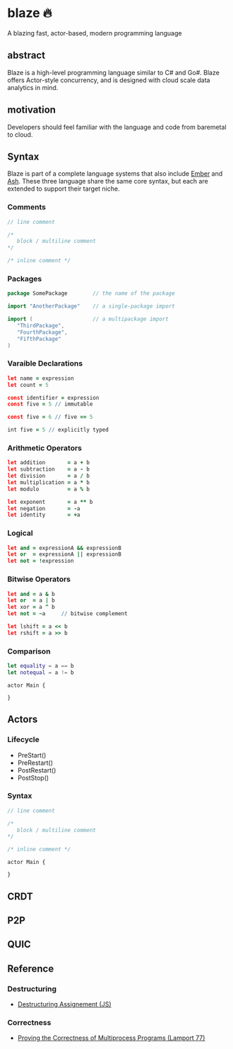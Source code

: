 # blaze 🔥
A blazing fast, actor-based, modern programming language

## abstract

Blaze is a high-level programming language similar to C# and Go#. Blaze offers Actor-style concurrency, and is designed with cloud scale data analytics in mind. 

## motivation

Developers should feel familiar with the language and code from baremetal to cloud.

## Syntax

Blaze is part of a complete language systems that also include [Ember](https://github.com/sckelemen/ember) and [Ash](https://github.com/sckelemen/ash). These three language share the same core syntax, but each are extended to support their target niche.

### Comments
```Go
// line comment

/* 
   block / multiline comment 
*/

/* inline comment */
```

### Packages
```Go
package SomePackage        // the name of the package

import "AnotherPackage"    // a single-package import 

import (                   // a multipackage import
   "ThirdPackage",
   "FourthPackage",
   "FifthPackage" 
)
```

### Varaible Declarations
```coffee
let name = expression
let count = 5

const identifier = expression
const five = 5 // immutable

const five = 6 // five == 5

int five = 5 // explicitly typed
```

### Arithmetic Operators
```coffee
let addition       = a + b
let subtraction    = a - b
let division       = a / b
let multiplication = a * b
let modulo         = a % b

let exponent       = a ** b
let negation       = -a 
let identity       = +a
```

### Logical
```coffee
let and = expressionA && expressionB
let or  = expressionA || expressionB
let not = !expression
```

### Bitwise Operators
```coffee
let and = a & b
let or  = a | b
let xor = a ^ b
let not = ~a     // bitwise complement

let lshift = a << b
let rshift = a >> b
```

### Comparison
```swift
let equality = a == b
let notequal = a != b
```

```pony 
actor Main {
  
}

```



## Actors

### Lifecycle
- PreStart()
- PreRestart()
- PostRestart()
- PostStop()

### Syntax 
```Go
// line comment

/* 
   block / multiline comment 
*/

/* inline comment */
```

```pony 
actor Main {
  
}

```


## CRDT


## P2P

## QUIC

## Reference
### Destructuring 
 - [Destructuring Assignement (JS)](https://developer.mozilla.org/en-US/docs/Web/JavaScript/Reference/Operators/Destructuring_assignment)

### Correctness
 - [Proving the Correctness of Multiprocess Programs (Lamport 77)](http://www.cis.umassd.edu/~hxu/courses/cis481/references/Lamport-1977.pdf)
